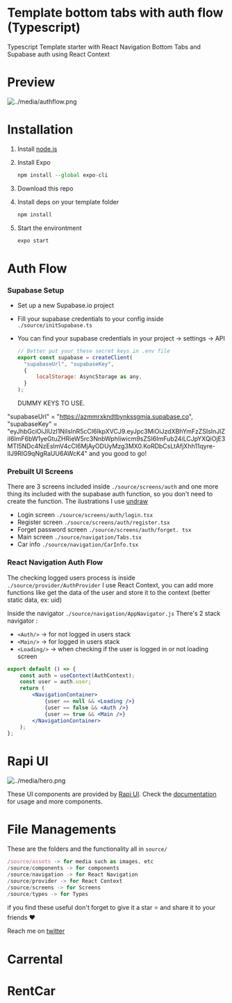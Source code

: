 # Template bottom tabs with auth flow (Typescript)

Typescript Template starter with React Navigation Bottom Tabs and Supabase auth using React Context

# Preview

![../media/authflow.png](../media/authflow.png)

# Installation

1. Install [node.js](https://nodejs.org/en/)
2. Install Expo

   ```jsx
   npm install --global expo-cli
   ```

3. Download this repo
4. Install deps on your template folder

   ```jsx
   npm install
   ```

5. Start the environtment

   ```jsx
   expo start
   ```

# Auth Flow

### Supabase Setup

- Set up a new Supabase.io project
- Fill your supabase credentials to your config inside `./source/initSupabase.ts`
- You can find your supabase credentials in your project -> settings -> API

  ```jsx
  // Better put your these secret keys in .env file
  export const supabase = createClient(
  	"supabaseUrl", "supabaseKey",
  	{
  		localStorage: AsyncStorage as any,
  	}
  );
  ```
  DUMMY KEYS TO USE.
  
"supabaseUrl" = "https://azmmrxkndtbynkssgmja.supabase.co", "supabaseKey" = "eyJhbGciOiJIUzI1NiIsInR5cCI6IkpXVCJ9.eyJpc3MiOiJzdXBhYmFzZSIsInJlZiI6ImF6bW1yeGtuZHRieW5rc3NnbWphIiwicm9sZSI6ImFub24iLCJpYXQiOjE3MTI5NDc4NzEsImV4cCI6MjAyODUyMzg3MX0.KoRDbCsLtAfjXhh11qyre-lIJ9RlG9qNgRaUU6AWcK4"
and you good to go!

### Prebuilt UI Screens

There are 3 screens included inside `./source/screens/auth` and one more thing its included with the supabase auth function, so you don't need to create the function. The ilustrations I use [undraw](https://undraw.co/)

- Login screen `./source/screens/auth/login.tsx`
- Register screen `./source/screens/auth/register.tsx`
- Forget password screen `./source/screens/auth/forget.
tsx`
- Main screen  `./source/navigation/Tabs.tsx`
- Car info `./source/navigation/CarInfo.tsx`

### React Navigation Auth Flow

The checking logged users process is inside `./source/provider/AuthProvider` I use React Context, you can add more functions like get the data of the user and store it to the context (better static data, ex: uid)

Inside the navigator `./source/navigation/AppNavigator.js`
There's 2 stack navigator :

- `<Auth/>` → for not logged in users stack
- `<Main/>` → for logged in users stack
- `<Loading/>` → when checking if the user is logged in or not loading screen

```jsx
export default () => {
	const auth = useContext(AuthContext);
	const user = auth.user;
	return (
		<NavigationContainer>
			{user == null && <Loading />}
			{user == false && <Auth />}
			{user == true && <Main />}
		</NavigationContainer>
	);
};
```

# Rapi UI

![../media/hero.png](../media/hero.png)

These UI components are provided by [Rapi UI](https://rapi-ui.kikiding.space/).
Check the [documentation](https://rapi-ui.kikiding.space/docs/) for usage and more components.

# File Managements

These are the folders and the functionality all in `source/`

```jsx
/source/assets -> for media such as images, etc
/source/components -> for components
/source/navigation -> for React Navigation
/source/provider -> for React Context
/source/screens -> for Screens
/source/types -> for Types
```

if you find these useful don't forget to give it a star ⭐ and share it to your friends ❤️

Reach me on [twitter](https://twitter.com/kikiding/)
# Carrental
# RentCar
